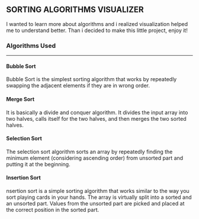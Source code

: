 ## SORTING ALGORITHMS VISUALIZER
I wanted to learn more about algorithms and i realized visualization helped me to understand better.
Than i decided to make this little project, enjoy it!
### Algorithms Used
***
#### Bubble Sort
Bubble Sort is the simplest sorting algorithm that works by repeatedly swapping the adjacent elements if they are in wrong order.
#### Merge Sort
It is basically a divide and conquer algorithm.  It divides the input array into two halves, calls itself for the two halves, and then merges the two sorted halves.
#### Selection Sort
The selection sort algorithm sorts an array by repeatedly finding the minimum element (considering ascending order) from unsorted part and putting it at the beginning.
#### Insertion Sort
nsertion sort is a simple sorting algorithm that works similar to the way you sort playing cards in your hands. The array is virtually split into a sorted and an unsorted part. Values from the unsorted part are picked and placed at the correct position in the sorted part.